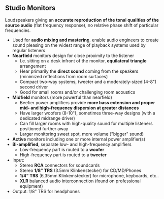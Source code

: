 ## Studio Monitors

Loudspeakers giving an **accurate reproduction of the tonal qualities of the source audio** (flat frequency response), no relative phase shift of particular frequencies.

* Used for **audio mixing and mastering**, enable audio engineers to create sound pleasing on the 
  widest range of playback systems used by regular listeners
* **Nearfield** monitors design for close proximity to the listener
  - I.e. sitting on a desk infront of the monitor, **equilateral triangle** arrangement
  - Hear primarily the **direct sound** coming from the speakers (minimized reflections from room surfaces)
  - Compact two-way systems, tweeter and a moderately-sized (4-8") second driver
  - Good for small rooms and/or challenging room acoustics
* **Midfield** monitors (more powerful than nearfield)
  - Beefier power amplifiers provide **more bass extension and proper mid- and high-frequency dispersion at greater distances**
  - Have larger woofers (8-10"), sometimes three-way designs (with a dedicated midrange driver)
  - Can fill larger rooms with high-quality sound for multiple listeners positioned further away
  - Larger monitoring sweet spot, more volume ("bigger" sound)
* **Active** monitors including one or more internal power amplifier(s)
* **Bi-amplified**, separate low- and high-frequency amplifiers
  - Low-frequency part is routed to a **woofer**
  - High-frequency part is routed to a **tweeter**
* Input:
  - Stereo **RCA** connectors for soundcards
  - Stereo **1/8" TRS** (3.5mm Klinkenstecker) for CD/MD/Phones
  - **1/4" TRS** (6,35mm Klinkemstecker) for microphone, keyboards, etc..
  - **XLR** balanced audio interconnection (found on professional equipment)
* Output: 1/8" TRS for headphones
